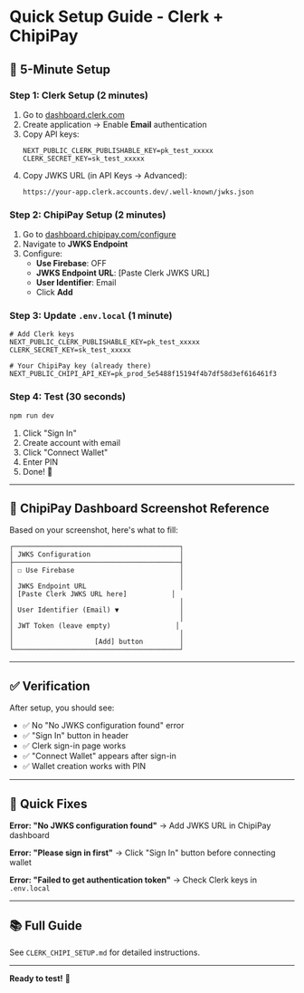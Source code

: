 # Quick Setup Guide - Clerk + ChipiPay

## 🚀 5-Minute Setup

### Step 1: Clerk Setup (2 minutes)

1. Go to [dashboard.clerk.com](https://dashboard.clerk.com)
2. Create application → Enable **Email** authentication
3. Copy API keys:
   ```
   NEXT_PUBLIC_CLERK_PUBLISHABLE_KEY=pk_test_xxxxx
   CLERK_SECRET_KEY=sk_test_xxxxx
   ```
4. Copy JWKS URL (in API Keys → Advanced):
   ```
   https://your-app.clerk.accounts.dev/.well-known/jwks.json
   ```

### Step 2: ChipiPay Setup (2 minutes)

1. Go to [dashboard.chipipay.com/configure](https://dashboard.chipipay.com)
2. Navigate to **JWKS Endpoint**
3. Configure:
   - **Use Firebase**: OFF
   - **JWKS Endpoint URL**: [Paste Clerk JWKS URL]
   - **User Identifier**: Email
   - Click **Add**

### Step 3: Update `.env.local` (1 minute)

```env
# Add Clerk keys
NEXT_PUBLIC_CLERK_PUBLISHABLE_KEY=pk_test_xxxxx
CLERK_SECRET_KEY=sk_test_xxxxx

# Your ChipiPay key (already there)
NEXT_PUBLIC_CHIPI_API_KEY=pk_prod_5e5488f15194f4b7df58d3ef616461f3
```

### Step 4: Test (30 seconds)

```bash
npm run dev
```

1. Click "Sign In"
2. Create account with email
3. Click "Connect Wallet"
4. Enter PIN
5. Done! 🎉

---

## 📸 ChipiPay Dashboard Screenshot Reference

Based on your screenshot, here's what to fill:

```
┌─────────────────────────────────────────┐
│ JWKS Configuration                      │
├─────────────────────────────────────────┤
│ ☐ Use Firebase                          │
│                                         │
│ JWKS Endpoint URL                       │
│ [Paste Clerk JWKS URL here]           │
│                                         │
│ User Identifier (Email) ▼               │
│                                         │
│ JWT Token (leave empty)                │
│                                         │
│                    [Add] button         │
└─────────────────────────────────────────┘
```

---

## ✅ Verification

After setup, you should see:
- ✅ No "No JWKS configuration found" error
- ✅ "Sign In" button in header
- ✅ Clerk sign-in page works
- ✅ "Connect Wallet" appears after sign-in
- ✅ Wallet creation works with PIN

---

## 🐛 Quick Fixes

**Error: "No JWKS configuration found"**
→ Add JWKS URL in ChipiPay dashboard

**Error: "Please sign in first"**
→ Click "Sign In" button before connecting wallet

**Error: "Failed to get authentication token"**
→ Check Clerk keys in `.env.local`

---

## 📚 Full Guide

See `CLERK_CHIPI_SETUP.md` for detailed instructions.

---

**Ready to test!** 🚀
